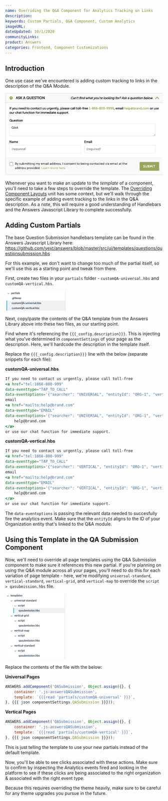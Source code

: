 ```yaml
---
name: Overriding the Q&A Component for Analytics Tracking on Links
description: 
keywords: Custom Partials, Q&A Component, Custom Analytics
imageURL: 
dateUpdated: 10/1/2020
communityLinks: 
product: Answers
categories: Frontend, Component Customizations
---
```


## Introduction
One use case we've encountered is adding custom tracking to links in the description of the Q&A Module. 

![image](/Images/QA-Submission-Example.png) 

Whenever you want to make an update to the _template_ of a component, you'll need to take a few steps to override the template. The [Overriding Component Layouts](https://hitchhikers.yext.com/modules/ans325-changing-page-card-structure/04-component-layout/) unit has some context, but we'll walk through the specific example of adding event tracking to the links in the Q&A description. As a note, this will require a good understanding of Handlebars and the Answers Javascript Library to complete successfully.

## Adding Custom Partials
The base Question Submission handlebars template can be found in the Answers  Javascript Library here: https://github.com/yext/answers/blob/master/src/ui/templates/questions/questionsubmission.hbs

For this example, we don't want to change too much of the partial itself, so we'll use this as a starting point and tweak from there.

First, create two files in your `partials` folder - `customQA-universal.hbs` and `customQA-vertical.hbs`.

![image](/Images/QA-Partials-Example.png) 

Next, copy/paste the contents of the Q&A template from the Answers Library above into these two files, as our starting point.

Find where it's referencing the `{{{_config.description}}}`. This is injecting what you've determined in `componentSettings` of your page as the description. Here, we'll hardcode the description in the template itself.

Replace the `{{{_config.description}}}` line with the below (separate snippets for each file):

**customQA-universal.hbs**
```hbs
If you need to contact us urgently, please call toll-free 
<a href="tel:1866-800-999"
data-eventtype="TAP_TO_CALL"
data-eventoptions='{"searcher": "UNIVERSAL", "entityId": "ORG-1", "verticalKey": "QASubmission", "ctaLabel": "qa-call"}'> 1-866-800-999</a>, 
email 
<a href="mailto:help@brand.com"
data-eventtype="EMAIL"
data-eventoptions='{"searcher": "UNIVERSAL", "entityId": "ORG-1", "verticalKey": "QASubmission", "ctaLabel": "qa-email"}'>
    help@brand.com
</a> 
or use our chat function for immediate support.
```

**customQA-vertical.hbs**
```hbs
If you need to contact us urgently, please call toll-free 
<a href="tel:1866-800-999"
data-eventtype="TAP_TO_CALL"
data-eventoptions='{"searcher": "VERTICAL", "entityId": "ORG-1", "verticalKey": "QASubmission", "ctaLabel": "qa-call"}'> 1-866-800-999</a>, 
email 
<a href="mailto:help@brand.com"
data-eventtype="EMAIL"
data-eventoptions='{"searcher": "VERTICAL", "entityId": "ORG-1", "verticalKey": "QASubmission", "ctaLabel": "qa-email"}'>
    help@brand.com
</a> 
or use our chat function for immediate support.
```

The `data-eventoptions` is passing the relevant data needed to succesfully fire the analytics event. Make sure that the `entityId` aligns to the ID of your Organization entity that's linked to the Q&A module.

## Using this Template in the QA Submission Component
Now, we'll need to override all page templates using the Q&A Submission component to make sure it references this new partial. If you're planning on using the Q&A module across all your pages, you'll need to do this for each variation of page template - here, we're modifying `universal-standard`, `vertical-standard`, `vertical-grid`, and `vertical-map` to override the `script > qasubmission.hbs` file.

![image](/Images/QA-OverrideTemplate-Example.png) 

Replace the contents of the file with the below:

**Universal Pages**
```js
ANSWERS.addComponent('QASubmission', Object.assign({}, {
    container: '.js-answersQASubmission',
    template: `{{{read 'partials/customQA-universal' }}}`,
}, {{{ json componentSettings.QASubmission }}}));
```

**Vertical Pages**
```js
ANSWERS.addComponent('QASubmission', Object.assign({}, {
    container: '.js-answersQASubmission',
    template: `{{{read 'partials/customQA-vertical' }}}`,
}, {{{ json componentSettings.QASubmission }}}));
```

This is just telling the template to use your new partials instead of the default template.

Now, you'll be able to see clicks associated with these actions. Make sure to confirm by inspecting the Analytics events fired and looking in the platform to see if these clicks are being associated to the right organization & associated with the right event type. 

Because this requires overriding the theme heavily, make sure to be careful for any theme upgrades you pursue in the future.
